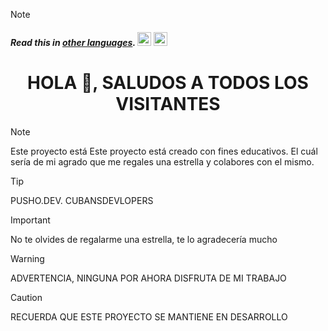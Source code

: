 >[!NOTE]
>#### _Read this in [other languages](https://github.com/PushoDev)._ <kbd>[<img title="Española" alt="Española" src="https://cdn.statically.io/gh/hjnilsson/country-flags/master/svg/es.svg" width="22">](README.md)</kbd> <kbd>[<img title="English" alt="Inglesa" src="https://cdn.statically.io/gh/hjnilsson/country-flags/master/svg/us.svg" width="22">](README.us.md)</kbd>

<link href='https://unpkg.com/boxicons@2.1.4/css/boxicons.min.css' rel='stylesheet'>

<h1 align="center">HOLA 👋, SALUDOS A TODOS LOS VISITANTES</h1>

>[!NOTE]
>Este proyecto está Este proyecto está creado con fines educativos.
>El cuál sería de mi agrado que me regales una estrella y colabores con el mismo.

>[!TIP]
>PUSHO.DEV. CUBANSDEVLOPERS

>[!IMPORTANT]
>No te olvides de regalarme una estrella,
>te lo agradecería mucho

>[!WARNING]
>ADVERTENCIA, NINGUNA POR AHORA
>DISFRUTA DE MI TRABAJO

>[!CAUTION]
>RECUERDA QUE ESTE PROYECTO
>SE MANTIENE EN DESARROLLO
